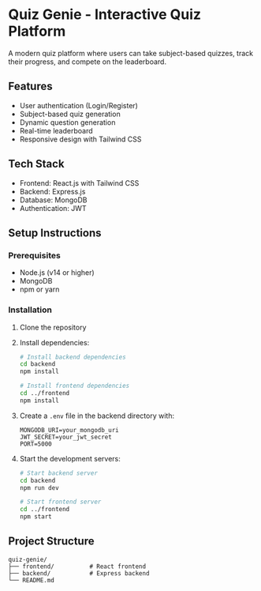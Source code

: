# Quiz Genie - Interactive Quiz Platform

A modern quiz platform where users can take subject-based quizzes, track their progress, and compete on the leaderboard.

## Features
- User authentication (Login/Register)
- Subject-based quiz generation
- Dynamic question generation
- Real-time leaderboard
- Responsive design with Tailwind CSS

## Tech Stack
- Frontend: React.js with Tailwind CSS
- Backend: Express.js
- Database: MongoDB
- Authentication: JWT

## Setup Instructions

### Prerequisites
- Node.js (v14 or higher)
- MongoDB
- npm or yarn

### Installation

1. Clone the repository
2. Install dependencies:
   ```bash
   # Install backend dependencies
   cd backend
   npm install

   # Install frontend dependencies
   cd ../frontend
   npm install
   ```

3. Create a `.env` file in the backend directory with:
   ```
   MONGODB_URI=your_mongodb_uri
   JWT_SECRET=your_jwt_secret
   PORT=5000
   ```

4. Start the development servers:
   ```bash
   # Start backend server
   cd backend
   npm run dev

   # Start frontend server
   cd ../frontend
   npm start
   ```

## Project Structure
```
quiz-genie/
├── frontend/          # React frontend
├── backend/           # Express backend
└── README.md
``` 